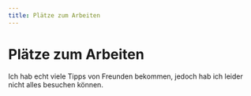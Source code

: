 ```yaml
---
title: Plätze zum Arbeiten
---
```


# Plätze zum Arbeiten

Ich hab echt viele Tipps von Freunden bekommen, jedoch hab ich leider nicht alles besuchen können.

<CardContainer>
    <CardColumn>
        <LocationCard 
            title="Cheder" 
            subtitle="Józefa 36, 31-056 Kraków, Poland" 
            link="https://goo.gl/maps/pti7ssGhxMRYgT9y5"
            price="Latte ca. 2,50 €"
            description="Hier gibts drei Tische mit Polster am Boden, wo man sich wirlich total geil hinhaun und richtig im Laptop versinken kann. Genug Steckdosen und natürlich israelisches und polnisches Essen und Trinken. Gessn hab ich zwar nix, hat aber alles echt geil ausgschaut, wobei neben mir hat ein Pärchen Shakshuka bestellt und das eine echt kleine Portion." />
    </CardColumn>
    <CardColumn>
        <LocationCard 
            title="Czajownia Tea Room"
            subtitle="Józefa 25, 31-056 Kraków, Poland"
            link="https://g.page/czajowniakrakow?share"
            price="Tee ab. 2 €"
            description="Eine eeeeecht riesige Teeauswahl und total schön ruhig. Auch hier sitzt man bei den meisten Plätzen auf Polstern und Teppich am Boden. Man sollte auf alle Fälle eine Steckdose suchen, bevor man sich hinsetzt." />
    </CardColumn>
    <CardColumn>
        <LocationCard 
            title="Urban Coffee" 
            subtitle="Świętego Wawrzyńca 3, 31-060 Kraków, Poland" 
            link="https://g.page/urbancoffee-pl?share"
            price="Latte ca. 2 €"
            description="Echt guter Kaffee und genug Steckdosen, auf alle Fälle bei den Plätzen am Fenster." />
    </CardColumn>
    <CardColumn>
        <LocationCard 
            title="De Revolutionibus"
            subtitle="Bracka 14, 31-005 Kraków, Poland" 
            link="https://goo.gl/maps/SK29CXR9RQou3gFWA"
            price="Kaffee ca. 2 €"
            description="Kaffee und gleichzeitig werden auch Bücher verkauft bzw. können dort vor Ort gelesen werden." />
    </CardColumn>
    <CardColumn>
        <LocationCard 
            title="Arteteka Regional Public Library" 
            subtitle="Rajska 12, 33-332 Kraków, Poland" 
            link="https://goo.gl/maps/Bq5d3iKBBqJJJtf89"
            price="??"
            description="Angeblich auch ein beliebter Treffpunkt von Studenten mit Steckdosen und genug Platz zum Arbeiten. Der einzige Haken hier ist, dass man irgendeinen Bibliotheksausweis vor Ort beantragen muss, aber angeblich geht das echt FLIX." />
    </CardColumn>
    <CardColumn>
        <LocationCard 
            title="Cafe Tektura" 
            subtitle="Krupnicza 7, 33-332 Kraków, Poland" 
            link="https://goo.gl/maps/7iuiSTtAUs7JJmRt6"
            price="Latte ca. 2,30 €"
            description="Hier hab ich leider nur einen Kaffee getrunken, und bin nicht viel länger geblieben. Hier treffen sich auch viele Studenten um zu lernen und der Kaffee war auch echt gut, Steckdosen gab es auch genug, was ich jetzt so im Kopf habe und ganz hinten gibts ne echt gemütliche Couch." />
    </CardColumn>
    <CardColumn>
        <LocationCard 
            title="Jagiellonian University Campus" 
            subtitle="Gronostajowa 3, 30-387 Kraków, Poland" 
            link="https://goo.gl/maps/eq4a1Hn4t6Uuikwf6"
            price="??"
            description="Angeblich gibts hier am Campus ein paar Plätze wo sich auch Studenten zum Lernen treffen. Ist zwar bissl ausserhalb, aber wär mal einen Versuch wert." />
    </CardColumn>
</CardContainer>
